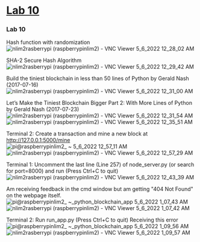 # [Lab 10](https://github.com/kevinwlu/iot/tree/master/lesson10)
### Lab 10

Hash function with randomization
![nlim2rasberrypi (raspberrypinlim2) - VNC Viewer 5_6_2022 12_28_02 AM](https://user-images.githubusercontent.com/78889244/167067097-dde64817-8efa-4105-ad8f-785e469c64a7.png)


SHA-2 Secure Hash Algorithm
![nlim2rasberrypi (raspberrypinlim2) - VNC Viewer 5_6_2022 12_29_42 AM](https://user-images.githubusercontent.com/78889244/167067250-c08a2c7b-1552-4965-bedd-6c6055cd21a2.png)


Build the tiniest blockchain in less than 50 lines of Python by Gerald Nash (2017-07-16)
![nlim2rasberrypi (raspberrypinlim2) - VNC Viewer 5_6_2022 12_31_00 AM](https://user-images.githubusercontent.com/78889244/167067336-bbbd2d97-5f21-4b62-98a0-9c3fedf49321.png)

Let’s Make the Tiniest Blockchain Bigger Part 2: With More Lines of Python by Gerald Nash (2017-07-23)
![nlim2rasberrypi (raspberrypinlim2) - VNC Viewer 5_6_2022 12_31_54 AM](https://user-images.githubusercontent.com/78889244/167067435-6aec76cf-4088-4b7b-bdee-732f9446242e.png)
![nlim2rasberrypi (raspberrypinlim2) - VNC Viewer 5_6_2022 12_35_51 AM](https://user-images.githubusercontent.com/78889244/167067806-d1c1381b-0f74-4307-aeed-a7e0a7c9e567.png)


Terminal 2: Create a transaction and mine a new block at http://127.0.0.1:5000/mine \
![pi@raspberrypinlim2_ ~ 5_6_2022 12_57_11 AM](https://user-images.githubusercontent.com/78889244/167069739-ce0106ee-deeb-46c3-805c-046447a71ee7.png)
![nlim2rasberrypi (raspberrypinlim2) - VNC Viewer 5_6_2022 12_57_29 AM](https://user-images.githubusercontent.com/78889244/167069747-91c1fe44-8be0-479f-a88b-319a06588170.png)



Terminal 1: Uncomment the last line (Line 257) of node_server.py (or search for port=8000) and run (Press Ctrl+C to quit)
![nlim2rasberrypi (raspberrypinlim2) - VNC Viewer 5_6_2022 12_43_39 AM](https://user-images.githubusercontent.com/78889244/167068529-2db17358-ae36-4cc0-8c9d-678a63ed554e.png)

Am receiving feedback in the cmd window but am getting "404 Not Found" on the webpage itself.
![pi@raspberrypinlim2_ ~_python_blockchain_app 5_6_2022 1_07_43 AM](https://user-images.githubusercontent.com/78889244/167070631-dca014b2-e5a3-4446-991c-af15f76d11c3.png)
![nlim2rasberrypi (raspberrypinlim2) - VNC Viewer 5_6_2022 1_07_42 AM](https://user-images.githubusercontent.com/78889244/167070633-51a5c42a-7c77-49d3-87de-edb147d4a778.png)


Terminal 2: Run run_app.py (Press Ctrl+C to quit)
Receiving this error
![pi@raspberrypinlim2_ ~_python_blockchain_app 5_6_2022 1_09_56 AM](https://user-images.githubusercontent.com/78889244/167070799-6eb0d4ef-2d00-4ab1-beec-ca637fa2bb61.png)
![nlim2rasberrypi (raspberrypinlim2) - VNC Viewer 5_6_2022 1_09_57 AM](https://user-images.githubusercontent.com/78889244/167070800-88ed75b1-67d0-4193-a4be-42e68c96889d.png)
